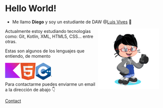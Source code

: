 # Hello World!

* Me llamo **Diego** y soy un estudiante de DAW @[Luis Vives](https://www.iesluisvives.es/) 🏫
<img src="./Images/octocat-1696772187627.png" alt="My Octocat" width="200" align="right">

<p>Actualmente estoy estudiando tecnologías como: Git, Kotlin, XML, HTML5, CSS... entre otras.</p>
<p>Estas son algunos de los lenguajes que entiendo, de momento</p>
<img src="./Images/kotlin-logo-6A9E0484CA-seeklogo.com.png" alt="Kotlin Logo" width="50" align="left">
<img src="./Images/html5-without-wordmark-color-logo-14D252D878-seeklogo.com.png" alt="HTML5 Logo" width="50" align="left">
<img src="./Images/ISO_C++_Logo.svg.png" alt="C++ Logo" width="50" align="left"><br>

.  

Para contactarme puedes enviarme un email a la dirección de abajo 👇  

[Contact](mailto:diegonoviluce28@gmail.com)
<!--
**Diegonovi/Diegonovi** is a ✨ _special_ ✨ repository because its `README.md` (this file) appears on your GitHub profile.

Here are some ideas to get you started:

- 🔭 I’m currently working on ...
- 🌱 I’m currently learning ...
- 👯 I’m looking to collaborate on ...
- 🤔 I’m looking for help with ...
- 💬 Ask me about ...
- 📫 How to reach me: ...
- 😄 Pronouns: ...
- ⚡ Fun fact: ...
-->
